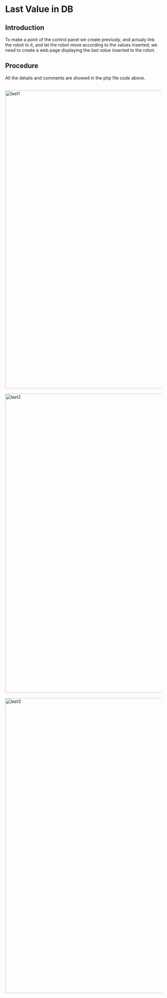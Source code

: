 # Last Value in DB
## Introduction
To make a point of the control panel we create previusly, and actualy link the robot to it, and let the robot move according to the values inserted; we need to create a web page displaying the _last value_ inserted to the robot.
## Procedure
All the details and comments are showed in the php file code above.<br><br>

<img width="956" alt="last1" src="https://github.com/user-attachments/assets/0f46a9ab-ddf4-44f1-ad35-c6f951a2efd5">
<br><br>
<img width="959" alt="last2" src="https://github.com/user-attachments/assets/a43cd54a-5228-45be-a29d-650034ab5a12">
<br><br>
<img width="946" alt="last3" src="https://github.com/user-attachments/assets/297ce5a6-74a5-4132-8564-a17fcf77fbf0">
